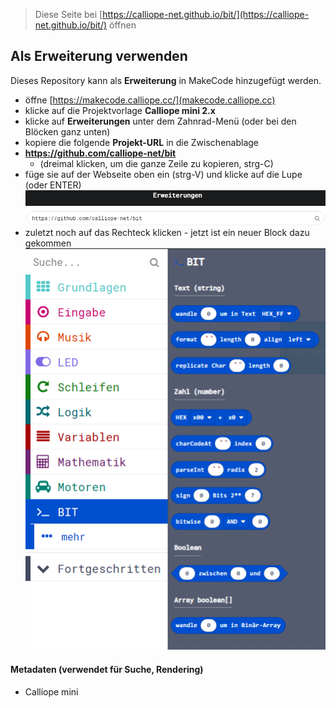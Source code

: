 
> Diese Seite bei [https://calliope-net.github.io/bit/](https://calliope-net.github.io/bit/) öffnen

## Als Erweiterung verwenden

Dieses Repository kann als **Erweiterung** in MakeCode hinzugefügt werden.

* öffne [https://makecode.calliope.cc/](makecode.calliope.cc)
* klicke auf die Projektvorlage **Calliope mini 2.x**
* klicke auf **Erweiterungen** unter dem Zahnrad-Menü (oder bei den Blöcken ganz unten)
* kopiere die folgende **Projekt-URL** in die Zwischenablage
* **https://github.com/calliope-net/bit**
  * (dreimal klicken, um die ganze Zeile zu kopieren, strg-C)
* füge sie auf der Webseite oben ein (strg-V) und klicke auf die Lupe (oder ENTER)
![](erweiterung-laden.png)
* zuletzt noch auf das Rechteck klicken - jetzt ist ein neuer Block dazu gekommen
![](blocks.png)

#### Metadaten (verwendet für Suche, Rendering)

* Calliope mini
